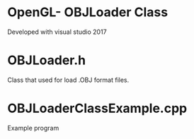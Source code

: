 # OpenGL- OBJLoader Class

Developed with visual studio 2017

# OBJLoader.h

Class that used for load .OBJ format files.

# OBJLoaderClassExample.cpp

Example program
